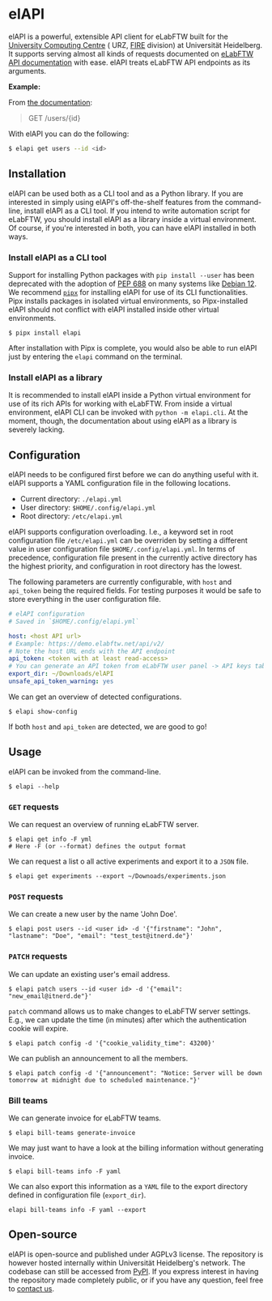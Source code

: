 # elAPI

elAPI is a powerful, extensible API client for eLabFTW built for
the [University Computing Centre](https://www.urz.uni-heidelberg.de/en) (
URZ, [FIRE](https://www.urz.uni-heidelberg.de/en/node/64/organisation/future-it-research-education) division) at
Universität Heidelberg. It supports serving almost all kinds of requests documented on
[eLabFTW API documentation](https://doc.elabftw.net/api/v2/) with ease. elAPI treats eLabFTW API endpoints as its
arguments.

**Example:**

From [the documentation](https://doc.elabftw.net/api/v2/#/Users/read-user):
> GET /users/{id}

With elAPI you can do the following:

```sh
$ elapi get users --id <id>
```

## Installation

elAPI can be used both as a CLI tool and as a Python library. If you are interested in simply using elAPI's
off-the-shelf features from the command-line, install elAPI as a CLI tool. If you intend to write automation script for
eLabFTW, you should install elAPI as a library inside a virtual environment. Of course, if you're interested in
both, you can have elAPI installed in both ways.

### Install elAPI as a CLI tool

Support for installing Python packages with `pip install --user` has been deprecated with the adoption
of [PEP 688](https://peps.python.org/pep-0668/) on many systems
like [Debian 12](https://bugs.debian.org/cgi-bin/bugreport.cgi?bug=1030335#5).
We recommend [`pipx`](https://pipx.pypa.io/stable/) for installing elAPI for use of its CLI functionalities. Pipx
installs packages in isolated virtual environments, so Pipx-installed elAPI should not conflict with elAPI installed
inside other virtual environments.

```shell
$ pipx install elapi
```

After installation with Pipx is complete, you would also be able to run elAPI just by entering the `elapi` command on
the
terminal.

### Install elAPI as a library

It is recommended to install elAPI inside a Python virtual environment for use of its rich APIs for
working with eLabFTW. From inside a virtual environment, elAPI CLI can be invoked with `python -m elapi.cli`.
At the moment, though, the documentation about using elAPI as a library is severely lacking.

## Configuration

elAPI needs to be configured first before we can do anything useful with it. elAPI supports a YAML configuration file in
the following locations.

- Current directory: `./elapi.yml`
- User directory: `$HOME/.config/elapi.yml`
- Root directory: `/etc/elapi.yml`

elAPI supports configuration overloading. I.e., a keyword set in root configuration file `/etc/elapi.yml` can be
overriden by setting a different value in user configuration file `$HOME/.config/elapi.yml`. In terms of precedence,
configuration file present in the currently active directory has the highest priority, and configuration in root
directory has the lowest.

The following parameters are currently configurable, with `host` and `api_token` being the required fields. For testing
purposes it would be safe to store everything in the user configuration file.

```yaml
# elAPI configuration
# Saved in `$HOME/.config/elapi.yml`

host: <host API url>
# Example: https://demo.elabftw.net/api/v2/
# Note the host URL ends with the API endpoint
api_token: <token with at least read-access>
# You can generate an API token from eLabFTW user panel -> API keys tab.
export_dir: ~/Downloads/elAPI
unsafe_api_token_warning: yes
```

We can get an overview of detected configurations.

```shell
$ elapi show-config
```

If both `host` and `api_token` are detected, we are good to go!

## Usage

elAPI can be invoked from the command-line.

```shell
$ elapi --help 
```

### `GET` requests

We can request an overview of running eLabFTW server.

```shell
$ elapi get info -F yml
# Here -F (or --format) defines the output format
```

We can request a list o all active experiments and export it to a `JSON` file.

```shell
$ elapi get experiments --export ~/Downoads/experiments.json
```

### `POST` requests

We can create a new user by the name 'John Doe'.

```shell
$ elapi post users --id <user id> -d '{"firstname": "John", "lastname": "Doe", "email": "test_test@itnerd.de"}'
```

### `PATCH` requests

We can update an existing user's email address.

```shell
$ elapi patch users --id <user id> -d '{"email": "new_email@itnerd.de"}'
```

`patch` command allows us to make changes to eLabFTW server settings. E.g., we can update the time (in minutes)
after which the authentication cookie will expire.

```shell
$ elapi patch config -d '{"cookie_validity_time": 43200}'
```

We can publish an announcement to all the members.

```shell
$ elapi patch config -d '{"announcement": "Notice: Server will be down tomorrow at midnight due to scheduled maintenance."}'
```

### Bill teams

We can generate invoice for eLabFTW teams.

```shell
$ elapi bill-teams generate-invoice
```

We may just want to have a look at the billing information without generating invoice.

```shell
$ elapi bill-teams info -F yaml
```

We can also export this information as a `YAML` file to the export directory defined in configuration
file (`export_dir`).

```shell
elapi bill-teams info -F yaml --export
```

## Open-source

elAPI is open-source and published under AGPLv3 license. The repository is however hosted internally within
Universität Heidelberg's network. The codebase can still be accessed from [PyPI](https://pypi.org/project/elapi/#files).
If you express interest in having the repository made completely public, or if you have any question, feel free
to [contact us](mailto:elabftw@uni-heidelberg.de).